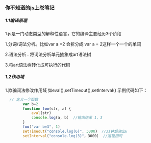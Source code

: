 ### 你不知道的js上卷笔记

##### 1.1编译原理

1.js是一门动态类型的解释性语言，它的编译主要经历3个阶段

1.分词/词法分析。比如var a =2   会拆分成 var      a     =      2这样一个一个的单词

2.语法分析 . 将词法分析单元抽象成art语法树

3.将art语法树转化成可执行的代码

##### 1.2作用域

1.欺骗词法修改作用域 如eval(),setTimeout(),setInterval()   示例代码如下：

```javascript
  // 定义一个函数
        var b=2
        function foo(str, a) {
            eval(str)
            console.log(a, b)  //输出结果 1，3
        }
        foo("var b=3", 1)
        setTimeout("console.log(6)", 3000)  //3s钟后输出6
		setInterval("console.log(3)"，3000)  //道理相同
```

